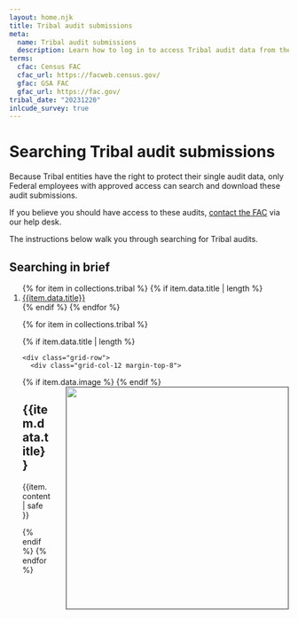 ```yaml
---
layout: home.njk
title: Tribal audit submissions
meta:
  name: Tribal audit submissions
  description: Learn how to log in to access Tribal audit data from the Federal Audit Clearinghouse
terms:
  cfac: Census FAC
  cfac_url: https://facweb.census.gov/
  gfac: GSA FAC
  gfac_url: https://fac.gov/
tribal_date: "20231220"
inlcude_survey: true
---
```



# Searching Tribal audit submissions

Because Tribal entities have the right to protect their single audit data, only Federal employees with approved access can search and download these audit submissions. 

If you believe you should have access to these audits, [contact the FAC](https://support.fac.gov/hc/en-us/requests/new) via our help desk.

The instructions below walk you through searching for Tribal audits.

## Searching in brief 

<ol>
{% for item in collections.tribal %}
  {% if item.data.title | length %}
  <li>
    <a href="#{{item.data.title | slugify }}">{{item.data.title}}</a>
  </li>
  {% endif %}
{% endfor %}

<div class="grid-container">

{% for item in collections.tribal %}

  {% if item.data.title | length %}

    <div class="grid-row">
      <div class="grid-col-12 margin-top-8">

  {% if item.data.image %}
      <img src="{{config.baseUrl}}assets/img/tribal/{{tribal_date}}/{{item.data.image}}" width=400 style="margin-left: 2em; margin-bottom: 2em; float: right; border: 1px solid #555;"/>
  {% endif %}
        <h2 id="{{ item.data.title | slugify }}">{{item.data.title}}</h2>

  {{item.content | safe }}
  
  </div>
</div>
  {% endif %}
{% endfor %}
</div>

<script src="https://touchpoints.app.cloud.gov/touchpoints/ba4ae239.js" async></script>
